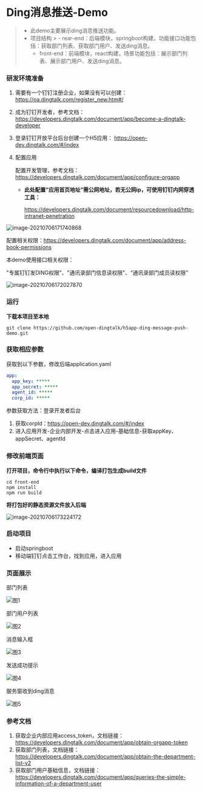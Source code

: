 # Ding消息推送-Demo

> - 此demo主要展示ding消息推送功能。
> - 项目结构
    >   - rear-end：后端模块，springboot构建，功能接口功能包括：获取部门列表、获取部门用户、发送ding消息。
>   - front-end：前端模块，react构建，场景功能包括：展示部门列表、展示部门用户、发送ding消息。
>



### 研发环境准备

1. 需要有一个钉钉注册企业，如果没有可以创建：https://oa.dingtalk.com/register_new.htm#/

2. 成为钉钉开发者，参考文档：https://developers.dingtalk.com/document/app/become-a-dingtalk-developer

3. 登录钉钉开放平台后台创建一个H5应用： https://open-dev.dingtalk.com/#/index

4. 配置应用

   配置开发管理，参考文档：https://developers.dingtalk.com/document/app/configure-orgapp

    - **此处配置“应用首页地址”需公网地址，若无公网ip，可使用钉钉内网穿透工具：**

      https://developers.dingtalk.com/document/resourcedownload/http-intranet-penetration

![image-20210706171740868](https://img.alicdn.com/imgextra/i4/O1CN01C9ta8k1L3KzzYEPiH_!!6000000001243-2-tps-953-517.png)



配置相关权限：https://developers.dingtalk.com/document/app/address-book-permissions

本demo使用接口相关权限：

"专属钉钉发DING权限"、"通讯录部门信息读权限"、“通讯录部门成员读权限”

![image-20210706172027870](https://img.alicdn.com/imgextra/i3/O1CN016WCr6428wDdBhkWi6_!!6000000007996-2-tps-1358-571.png)



### 运行

**下载本项目至本地**

```shell
git clone https://github.com/open-dingtalk/h5app-ding-message-push-demo.git
```

### 获取相应参数

获取到以下参数，修改后端application.yaml

```yaml
app:
  app_key: *****
  app_secret: *****
  agent_id: *****
  corp_id: *****
```

参数获取方法：登录开发者后台

1. 获取corpId：https://open-dev.dingtalk.com/#/index
2. 进入应用开发-企业内部开发-点击进入应用-基础信息-获取appKey、appSecret、agentId

### 修改前端页面

**打开项目，命令行中执行以下命令，编译打包生成build文件**

```shell
cd front-end
npm install
npm run build
```

**将打包好的静态资源文件放入后端**

![image-20210706173224172](https://img.alicdn.com/imgextra/i2/O1CN01QLp1Qw1TCVrPddfjZ_!!6000000002346-2-tps-322-521.png)

### 启动项目

- 启动springboot
- 移动端钉钉点击工作台，找到应用，进入应用

### 页面展示

部门列表

![图1](/Users/nannanness/Desktop/11.png)

部门用户列表

![图2](/Users/nannanness/Desktop/33.png)

消息输入框

![图3](/Users/nannanness/Desktop/44.png)

发送成功提示

![图4](/Users/nannanness/Desktop/66.png)

服务窗收到ding消息

![图5](/Users/nannanness/Desktop/77.png)

### **参考文档**

1. 获取企业内部应用access_token，文档链接：https://developers.dingtalk.com/document/app/obtain-orgapp-token
2. 获取部门列表，文档链接：https://developers.dingtalk.com/document/app/obtain-the-department-list-v2
3. 获取部门用户基础信息，文档链接：https://developers.dingtalk.com/document/app/queries-the-simple-information-of-a-department-user
